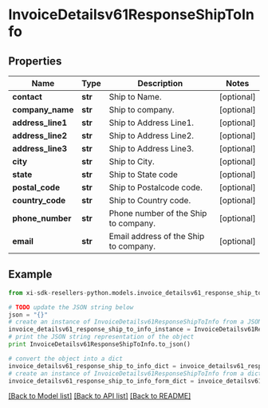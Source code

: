 # InvoiceDetailsv61ResponseShipToInfo


## Properties

Name | Type | Description | Notes
------------ | ------------- | ------------- | -------------
**contact** | **str** | Ship to Name. | [optional] 
**company_name** | **str** | Ship to company. | [optional] 
**address_line1** | **str** | Ship to Address Line1. | [optional] 
**address_line2** | **str** | Ship to Address Line2. | [optional] 
**address_line3** | **str** | Ship to Address Line3. | [optional] 
**city** | **str** | Ship to City. | [optional] 
**state** | **str** | Ship to State code | [optional] 
**postal_code** | **str** | Ship to Postalcode code. | [optional] 
**country_code** | **str** | Ship to Country code. | [optional] 
**phone_number** | **str** | Phone number of the Ship to company. | [optional] 
**email** | **str** | Email address of the Ship to company. | [optional] 

## Example

```python
from xi-sdk-resellers-python.models.invoice_detailsv61_response_ship_to_info import InvoiceDetailsv61ResponseShipToInfo

# TODO update the JSON string below
json = "{}"
# create an instance of InvoiceDetailsv61ResponseShipToInfo from a JSON string
invoice_detailsv61_response_ship_to_info_instance = InvoiceDetailsv61ResponseShipToInfo.from_json(json)
# print the JSON string representation of the object
print InvoiceDetailsv61ResponseShipToInfo.to_json()

# convert the object into a dict
invoice_detailsv61_response_ship_to_info_dict = invoice_detailsv61_response_ship_to_info_instance.to_dict()
# create an instance of InvoiceDetailsv61ResponseShipToInfo from a dict
invoice_detailsv61_response_ship_to_info_form_dict = invoice_detailsv61_response_ship_to_info.from_dict(invoice_detailsv61_response_ship_to_info_dict)
```
[[Back to Model list]](../README.md#documentation-for-models) [[Back to API list]](../README.md#documentation-for-api-endpoints) [[Back to README]](../README.md)


